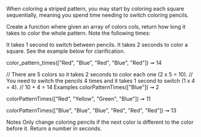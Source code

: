 When coloring a striped pattern, you may start by coloring each square sequentially, meaning you spend time needing to switch coloring pencils.

Create a function where given an array of colors cols, return how long it takes to color the whole pattern. Note the following times:

It takes 1 second to switch between pencils.
It takes 2 seconds to color a square.
See the example below for clarification.

color_pattern_times(["Red", "Blue", "Red", "Blue", "Red"]) ➞ 14

// There are 5 colors so it takes 2 seconds to color each one (2 x 5 = 10).
// You need to switch the pencils 4 times and it takes 1 second to switch (1 x 4 = 4).
// 10 + 4 = 14
Examples
colorPatternTimes(["Blue"]) ➞ 2

colorPatternTimes(["Red", "Yellow", "Green", "Blue"]) ➞ 11

colorPatternTimes(["Blue", "Blue", "Blue", "Red", "Red", "Red"]) ➞ 13

Notes
Only change coloring pencils if the next color is different to the color before it.
Return a number in seconds.